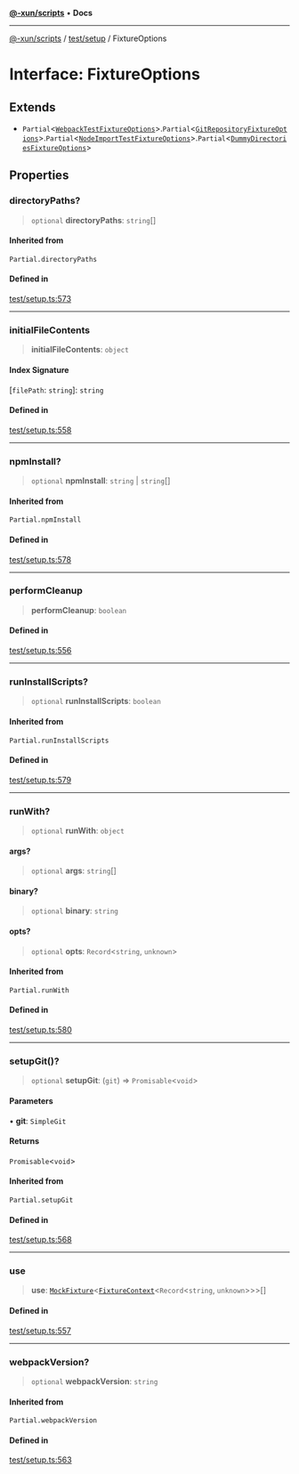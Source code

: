 [**@-xun/scripts**](../../../README.md) • **Docs**

***

[@-xun/scripts](../../../README.md) / [test/setup](../README.md) / FixtureOptions

# Interface: FixtureOptions

## Extends

- `Partial`\<[`WebpackTestFixtureOptions`](WebpackTestFixtureOptions.md)\>.`Partial`\<[`GitRepositoryFixtureOptions`](GitRepositoryFixtureOptions.md)\>.`Partial`\<[`NodeImportTestFixtureOptions`](NodeImportTestFixtureOptions.md)\>.`Partial`\<[`DummyDirectoriesFixtureOptions`](DummyDirectoriesFixtureOptions.md)\>

## Properties

### directoryPaths?

> `optional` **directoryPaths**: `string`[]

#### Inherited from

`Partial.directoryPaths`

#### Defined in

[test/setup.ts:573](https://github.com/Xunnamius/xscripts/blob/98c638c52caf3664112e7ea66eccd36ad205df77/test/setup.ts#L573)

***

### initialFileContents

> **initialFileContents**: `object`

#### Index Signature

 \[`filePath`: `string`\]: `string`

#### Defined in

[test/setup.ts:558](https://github.com/Xunnamius/xscripts/blob/98c638c52caf3664112e7ea66eccd36ad205df77/test/setup.ts#L558)

***

### npmInstall?

> `optional` **npmInstall**: `string` \| `string`[]

#### Inherited from

`Partial.npmInstall`

#### Defined in

[test/setup.ts:578](https://github.com/Xunnamius/xscripts/blob/98c638c52caf3664112e7ea66eccd36ad205df77/test/setup.ts#L578)

***

### performCleanup

> **performCleanup**: `boolean`

#### Defined in

[test/setup.ts:556](https://github.com/Xunnamius/xscripts/blob/98c638c52caf3664112e7ea66eccd36ad205df77/test/setup.ts#L556)

***

### runInstallScripts?

> `optional` **runInstallScripts**: `boolean`

#### Inherited from

`Partial.runInstallScripts`

#### Defined in

[test/setup.ts:579](https://github.com/Xunnamius/xscripts/blob/98c638c52caf3664112e7ea66eccd36ad205df77/test/setup.ts#L579)

***

### runWith?

> `optional` **runWith**: `object`

#### args?

> `optional` **args**: `string`[]

#### binary?

> `optional` **binary**: `string`

#### opts?

> `optional` **opts**: `Record`\<`string`, `unknown`\>

#### Inherited from

`Partial.runWith`

#### Defined in

[test/setup.ts:580](https://github.com/Xunnamius/xscripts/blob/98c638c52caf3664112e7ea66eccd36ad205df77/test/setup.ts#L580)

***

### setupGit()?

> `optional` **setupGit**: (`git`) => `Promisable`\<`void`\>

#### Parameters

• **git**: `SimpleGit`

#### Returns

`Promisable`\<`void`\>

#### Inherited from

`Partial.setupGit`

#### Defined in

[test/setup.ts:568](https://github.com/Xunnamius/xscripts/blob/98c638c52caf3664112e7ea66eccd36ad205df77/test/setup.ts#L568)

***

### use

> **use**: [`MockFixture`](MockFixture.md)\<[`FixtureContext`](FixtureContext.md)\<`Record`\<`string`, `unknown`\>\>\>[]

#### Defined in

[test/setup.ts:557](https://github.com/Xunnamius/xscripts/blob/98c638c52caf3664112e7ea66eccd36ad205df77/test/setup.ts#L557)

***

### webpackVersion?

> `optional` **webpackVersion**: `string`

#### Inherited from

`Partial.webpackVersion`

#### Defined in

[test/setup.ts:563](https://github.com/Xunnamius/xscripts/blob/98c638c52caf3664112e7ea66eccd36ad205df77/test/setup.ts#L563)
